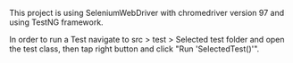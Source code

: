 This project is using SeleniumWebDriver with chromedriver version 97 and using TestNG framework.

In order to run a Test navigate to src > test > Selected test folder and open the test class, then tap right button and 
click "Run 'SelectedTest()'".
